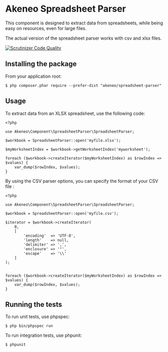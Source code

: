 Akeneo Spreadsheet Parser
=========================

This component is designed to extract data from spreadsheets, while being easy on resources, even for large files.

The actual version of the spreadsheet parser works with csv and xlsx files.

[![Scrutinizer Code Quality](https://scrutinizer-ci.com/g/akeneo/spreadsheet-parser/badges/quality-score.png?b=master)](https://scrutinizer-ci.com/g/akeneo/spreadsheet-parser/?branch=master)

Installing the package
----------------------

From your application root:

    $ php composer.phar require --prefer-dist "akeneo/spreadsheet-parser"


Usage
-----

To extract data from an XLSX spreadsheet, use the following code:

    <?php
    
    use Akeneo\Component\SpreadsheetParser\SpreadsheetParser;

    $workbook = SpreadsheetParser::open('myfile.xlsx');

    $myWorksheetIndex = $workbook->getWorksheetIndex('myworksheet');
    
    foreach ($workbook->createIterator($myWorksheetIndex) as $rowIndex => $values) {
        var_dump($rowIndex, $values);
    }


By using the CSV parser options, you can specify the format of your CSV file :

    <?php
    
    use Akeneo\Component\SpreadsheetParser\SpreadsheetParser;

    $workbook = SpreadsheetParser::open('myfile.csv');

    $iterator = $workbook->createIterator(
        0,
        [
            'encoding'  => 'UTF-8',
            'length'    => null,
            'delimiter' => ',',
            'enclosure' => '"',
            'escape'    => '\\'
        ]
    );
   
    
    foreach ($workbook->createIterator($myWorksheetIndex) as $rowIndex => $values) {
        var_dump($rowIndex, $values);
    }


Running the tests
-----------------

To run unit tests, use phpspec:

    $ php bin/phpspec run
    

To run integration tests, use phpunit:

    $ phpunit
    
    
